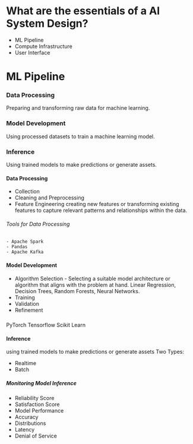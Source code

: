 # What are the essentials of a AI System Design? 
  - ML Pipeline 
  - Compute Infrastructure 
  - User Interface 

# ML Pipeline 

### Data Processing 
Preparing and transforming raw data for machine learning. 

### Model Development 
Using processed datasets to train a machine learning model. 

### Inference 
Using trained models to make predictions or generate assets. 


#### Data Processing 
- Collection 
- Cleaning and Preprocessing 
- Feature Engineering 
  creating new features or transforming existing features to capture relevant patterns and relationships within the data. 

###### Tools for Data Processing 
    - Apache Spark 
    - Pandas 
    - Apache Kafka 

#### Model Development 

- Algorithm Selection - Selecting a suitable model architecture or algorithm that aligns with the problem at hand. Linear Regression, Decision Trees, Random Forests, Neural Networks. 
- Training 
- Validation 
- Refinement 

##### 

PyTorch 
Tensorflow 
Scikit Learn 


#### Inference 
using trained models to make predictions or generate assets 
Two Types: 
 - Realtime 
 - Batch 

##### Monitoring Model Inference 
- Reliability Score 
- Satisfaction Score 
- Model Performance 
- Accuracy 
- Distributions 
- Latency 
- Denial of Service 
